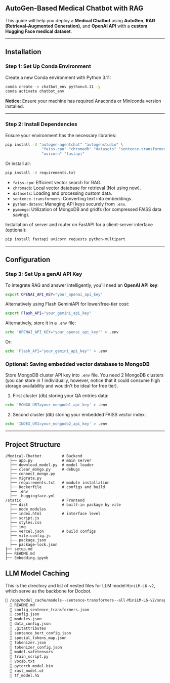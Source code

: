 ## **AutoGen-Based Medical Chatbot with RAG**

This guide will help you deploy a **Medical Chatbot** using **AutoGen**, **RAG (Retrieval-Augmented Generation)**, and **OpenAI API** with a **custom Hugging Face medical dataset**.

---

## **Installation**
### **Step 1: Set Up Conda Environment**
Create a new Conda environment with Python 3.11:   
```bash
conda create -n chatbot_env python=3.11 -y
conda activate chatbot_env
```
**Notice:** Ensure your machine has required Anaconda or Miniconda version installed.  

---

### **Step 2: Install Dependencies**
Ensure your environment has the necessary libraries:   
```bash
pip install -U "autogen-agentchat" "autogenstudio" \
                "faiss-cpu" "chromadb" "datasets" "sentence-transformers" "python-dotenv" "google-genai" "huggingface_hub" "pymongo" \
                "uvicorn" "fastapi"
```
Or install all:  
```bash
pip install -U requirements.txt
```

- `faiss-cpu`: Efficient vector search for RAG.
- `chromadb`: Local vector database for retrieval (Not using now).
- `datasets`: Loading and processing custom data.
- `sentence-transformers`: Converting text into embeddings.
- `python-dotenv`: Managing API keys securely from `.env`.
- `pymongo`: Utilization of MongoDB and gridfs (for compressed FAISS data saving).

Installation of server and router on FastAPI for a client-server interface (optional):  
```bash
pip install fastapi uvicorn requests python-multipart
```

---

## **Configuration**
### **Step 3: Set Up a genAI API Key**
To integrate RAG and answer intelligently, you'll need an **OpenAI API key**:  
```bash
export OPENAI_API_KEY="your_openai_api_key"
```
Alternatively using Flash GeminiAPI for lower/free-tier cost:
```bash
export Flash_API="your_gemini_api_key"
```

Alternatively, store it in a `.env` file:
```bash
echo 'OPENAI_API_KEY="your_openai_api_key"' > .env
```
Or:
```bash
echo 'Flash_API="your_gemini_api_key"' > .env
```

### **Optional: Saving embedded vector database to MongoDB**
Store MongoDB cluster API key into `.env` file. You need 2 MongoDB clusters (you can store in 1 individually, however, notice that it could consume high storage availability and wouldn't be ideal for free tier).

1. First cluster (db) storing your QA entries data:
```bash
echo 'MONGO_URI=your_mongodb1_api_key' > .env
```

2. Second cluster (db) storing your embedded FAISS vector index:
```bash
echo 'INDEX_URI=your_mongodb2_api_key' > .env
```

---

## **Project Structure**
```plaintext
/Medical-Chatbot         # Backend
  ├── app.py             # main server
  ├── download_model.py  # model loader
  ├── clear_mongo.py     # debugs
  ├── connect_mongo.py
  ├── migrate.py 
  ├── requirements.txt   # module installation
  ├── Dockerfile         # configs and build
  ├── .env
  ├── .huggingface.yml
/static                  # Frontend
  ├── dist               # built-in package by vite
  ├── node_modules
  ├── index.html         # interface level
  ├── script.js
  ├── styles.css
  ├── img
  ├── vercel.json        # build configs
  ├── vite.config.js
  ├── package.json
  ├── package-lock.json
├── setup.md
├── README.md
├── Embedding.ipynb
```

## **LLM Model Caching**
This is the directory and list of nested files for LLM model `MiniLM-L6-v2`, which serve as the backbone for Docbot.
```bash
📁 /app/model_cache/models--sentence-transformers--all-MiniLM-L6-v2/snapshots/fa97f6e7cb1a59073dff9e6b13e2715cf7475ac9/
  📄 README.md
  📄 config_sentence_transformers.json
  📄 config.json
  📄 modules.json
  📄 data_config.json
  📄 .gitattributes
  📄 sentence_bert_config.json
  📄 special_tokens_map.json
  📄 tokenizer.json
  📄 tokenizer_config.json
  📄 model.safetensors
  📄 train_script.py
  📄 vocab.txt
  📄 pytorch_model.bin
  📄 rust_model.ot
  📄 tf_model.h5
```
